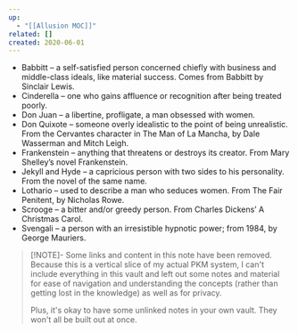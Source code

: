 ```yaml
---
up:
  - "[[Allusion MOC]]"
related: []
created: 2020-06-01
---
```


- Babbitt – a self-satisfied person concerned chiefly with business and middle-class ideals, like material success. Comes from Babbitt by Sinclair Lewis.
- Cinderella – one who gains affluence or recognition after being treated poorly.
- Don Juan – a libertine, profligate, a man obsessed with women.
- Don Quixote – someone overly idealistic to the point of being unrealistic. From the Cervantes character in The Man of La Mancha, by Dale Wasserman and Mitch Leigh.
- Frankenstein – anything that threatens or destroys its creator. From Mary Shelley’s novel Frankenstein.
- Jekyll and Hyde – a capricious person with two sides to his personality. From the novel of the same name.
- Lothario – used to describe a man who seduces women. From The Fair Penitent, by Nicholas Rowe.
- Scrooge – a bitter and/or greedy person. From Charles Dickens’ A Christmas Carol.
- Svengali – a person with an irresistible hypnotic power; from 1984, by George Mauriers.

> [!NOTE]- Some links and content in this note have been removed.
> Because this is a vertical slice of my actual PKM system, I can't include everything in this vault and left out some notes and material for ease of navigation and understanding the concepts (rather than getting lost in the knowledge) as well as for privacy. 
>  
> Plus, it's okay to have some unlinked notes in your own vault. They won't all be built out at once.
